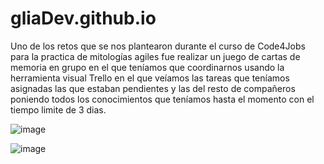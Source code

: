 # gliaDev.github.io
Uno de los retos que se nos plantearon durante el curso de Code4Jobs para la practica de mitologías agiles fue realizar un juego de cartas de memoria en grupo en el que teníamos que coordinarnos usando la herramienta visual Trello en el que veíamos las tareas que teníamos asignadas las que estaban pendientes y las del resto de compañeros poniendo todos los conocimientos que teníamos hasta el momento con el tiempo limite de 3 dias.


![image](https://user-images.githubusercontent.com/78279221/208536807-e59cba10-bd2f-40ea-bce0-5f89232f540d.png)


![image](https://user-images.githubusercontent.com/78279221/208536901-5f7867de-92ba-4ba4-8288-28fddd45ade1.png)

